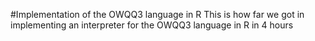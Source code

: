 #Implementation of the OWQQ3 language in R
This is how far we got in implementing an interpreter for the OWQQ3 language in R in 4 hours
